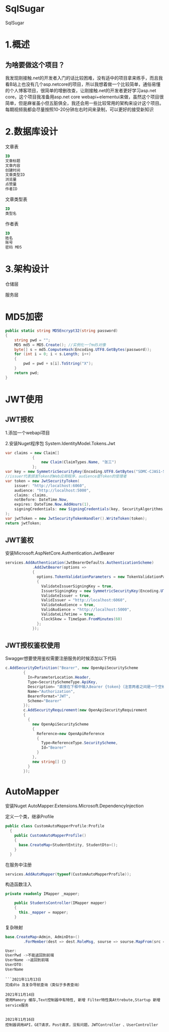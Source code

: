 # SqlSugar
SqlSugar
# 1.概述

## 为啥要做这个项目？

我发现刚接触.net的开发者入门的话比较困难，没有适中的项目拿来练手，而且我看B站上也没有几个asp.netcore的项目，所以我想着做一个比较简单，通俗易懂的个人博客项目，很简单的增删改查，让刚接触.net的开发者更好学习asp.net core，这个项目我准备用asp.net core webapi+elementui来做，虽然这个项目很简单，但是麻雀虽小但五脏俱全，我还会用一些比较常用的架构来设计这个项目。每期视频我都会尽量按照10-20分钟左右时间来录制，可以更好的接受新知识

# 2.数据库设计

文章表

```sql
ID
文章标题
文章内容
创建时间
文章类型ID
浏览量
点赞量
作者ID
```

文章类型表

```sql
ID
类型名
```

作者表

```sql
ID
姓名
账号
密码 MD5
```

# 3.架构设计

仓储层

服务层

# MD5加密

```C#
public static string MD5Encrypt32(string password)
{
    string pwd = "";
    MD5 md5 = MD5.Create(); //实例化一个md5对像
    byte[] s = md5.ComputeHash(Encoding.UTF8.GetBytes(password));
    for (int i = 0; i < s.Length; i++)
    {
        pwd = pwd + s[i].ToString("X");
    }
    return pwd;
}
```

# JWT使用

## JWT授权

1.添加一个webapi项目

2.安装Nuget程序包 System.IdentityModel.Tokens.Jwt 

```C#
var claims = new Claim[]
            {
                new Claim(ClaimTypes.Name, "张三")
            };
var key = new SymmetricSecurityKey(Encoding.UTF8.GetBytes("SDMC-CJAS1-SAD-DFSFA-SADHJVF-VF"));
//issuer代表颁发Token的Web应用程序，audience是Token的受理者
var token = new JwtSecurityToken(
    issuer: "http://localhost:6060",
    audience: "http://localhost:5000",
    claims: claims,
    notBefore: DateTime.Now,
    expires: DateTime.Now.AddHours(1),
    signingCredentials: new SigningCredentials(key, SecurityAlgorithms.HmacSha256)
);
var jwtToken = new JwtSecurityTokenHandler().WriteToken(token);
return jwtToken;
```

## JWT鉴权

安装Microsoft.AspNetCore.Authentication.JwtBearer

```C#
services.AddAuthentication(JwtBearerDefaults.AuthenticationScheme)
            .AddJwtBearer(options =>
            {
              options.TokenValidationParameters = new TokenValidationParameters
              {
                ValidateIssuerSigningKey = true,
                IssuerSigningKey = new SymmetricSecurityKey(Encoding.UTF8.GetBytes("SDMC-CJAS1-SAD-DFSFA-SADHJVF-VF")),
                ValidateIssuer = true,
                ValidIssuer = "http://localhost:6060",
                ValidateAudience = true,
                ValidAudience = "http://localhost:5000",
                ValidateLifetime = true,
                ClockSkew = TimeSpan.FromMinutes(60)
              };
            });
```

## JWT授权鉴权使用

Swagger想要使用鉴权需要注册服务的时候添加以下代码

```C#
c.AddSecurityDefinition("Bearer", new OpenApiSecurityScheme
        {
          In=ParameterLocation.Header,
          Type=SecuritySchemeType.ApiKey,
          Description= "直接在下框中输入Bearer {token}（注意两者之间是一个空格）",
          Name="Authorization",
          BearerFormat="JWT",
          Scheme="Bearer"
        });
        c.AddSecurityRequirement(new OpenApiSecurityRequirement
        {
          {
            new OpenApiSecurityScheme
            {
              Reference=new OpenApiReference
              {
                Type=ReferenceType.SecurityScheme,
                Id="Bearer"
              }
            },
            new string[] {}
          }
        });
```

# AutoMapper

安装Nuget AutoMapper.Extensions.Microsoft.DependencyInjection

定义一个类，继承Profile

```C#
public class CustomAutoMapperProfile:Profile
  {
    public CustomAutoMapperProfile()
    {
      base.CreateMap<StudentEntity, StudentDto>();
    }
  }
```

在服务中注册

```C#
services.AddAutoMapper(typeof(CustomAutoMapperProfile));
```

构造函数注入

```C#
private readonly IMapper _mapper;

    public StudentsController(IMapper mapper)
    {
      this._mapper = mapper;
    }
```

复杂映射

```C#
base.CreateMap<Admin, AdminDto>()
        .ForMember(dest => dest.RoleMsg, sourse => sourse.MapFrom(src => src.RoleInfo.RoleMsg));
```

```C#
User:
UserPwd	->不能返回到前端
UserName ->返回到前端
UserDTO:
UserName

```

```
```2021年11月13日
完成dto 及复杂导航查询（类似于多表查询）

2021年11月14日
使用Mamory 缓存,Text控制器中有特性, 新增 Filter特性类Attrebute,Startup 新增service服务


2021年11月16日
控制器调用API，GET请求，Post请求，没有问题，JWTController 、UserController
